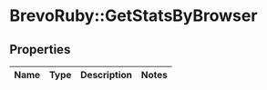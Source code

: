 # BrevoRuby::GetStatsByBrowser

## Properties
Name | Type | Description | Notes
------------ | ------------- | ------------- | -------------


